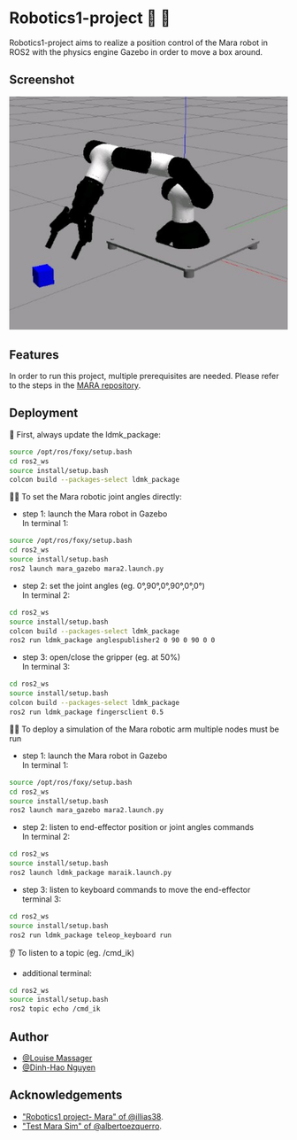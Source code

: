# Robotics1-project :robot: :mechanical_arm:

Robotics1-project aims to realize a position control of the Mara robot in ROS2 with the physics engine Gazebo in order to move a box around.


## Screenshot

<img src="mara_demo.jpg" width=1000>

## Features

In order to run this project, multiple prerequisites are needed. Please refer to the steps in the [MARA repository](https://github.com/AcutronicRobotics/MARA#install).


## Deployment

:triangular_flag_on_post: First, always update the ldmk_package:
```bash
source /opt/ros/foxy/setup.bash
cd ros2_ws
source install/setup.bash
colcon build --packages-select ldmk_package
```

:teacher: To set the Mara robotic joint angles directly:

- step 1: launch the Mara robot in Gazebo <br />
In terminal 1:
```bash
source /opt/ros/foxy/setup.bash
cd ros2_ws
source install/setup.bash
ros2 launch mara_gazebo mara2.launch.py
```
- step 2: set the joint angles (eg. 0°,90°,0°,90°,0°,0°) <br />
In terminal 2:									
```bash
cd ros2_ws
source install/setup.bash
colcon build --packages-select ldmk_package
ros2 run ldmk_package anglespublisher2 0 90 0 90 0 0
```

- step 3: open/close the gripper (eg. at 50%) <br />
In terminal 3:	
```bash
cd ros2_ws
source install/setup.bash
colcon build --packages-select ldmk_package
ros2 run ldmk_package fingersclient 0.5
```


:woman_teacher: To deploy a simulation of the Mara robotic arm multiple nodes must be run

- step 1: launch the Mara robot in Gazebo <br />
In terminal 1:
```bash
source /opt/ros/foxy/setup.bash
cd ros2_ws
source install/setup.bash
ros2 launch mara_gazebo mara2.launch.py
```
- step 2: listen to end-effector position or joint angles commands <br />
In terminal 2:									
```bash
cd ros2_ws
source install/setup.bash
ros2 launch ldmk_package maraik.launch.py
```

- step 3: listen to keyboard commands to move the end-effector <br />
terminal 3:									
```bash
cd ros2_ws
source install/setup.bash
ros2 run ldmk_package teleop_keyboard run
```

:ear: To listen to a topic (eg. /cmd_ik)
- additional terminal:
```bash
cd ros2_ws
source install/setup.bash
ros2 topic echo /cmd_ik
```

## Author

- [@Louise Massager](https://github.com/LouiseMassager/MA1project_ROSMuJoCo/tree/main/new_panda)
- [@Dinh-Hao Nguyen](https://github.com/LouiseMassager/MA1project_ROSMuJoCo/tree/main/new_panda)


## Acknowledgements

- ["Robotics1 project- Mara" of @illias38](https://app.theconstructsim.com/#/Rosjects/mara%20robot).
- ["Test Mara Sim" of @albertoezquerro](https://app.theconstructsim.com/#/Rosjects/mara%20robot).


